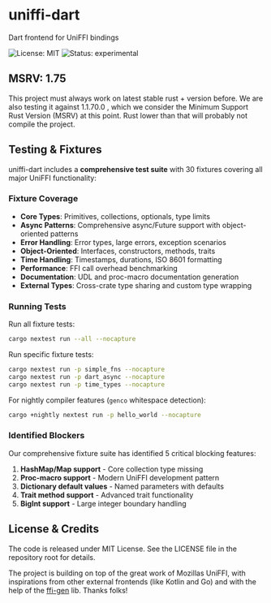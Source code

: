 # uniffi-dart

Dart frontend for UniFFI bindings

![License: MIT](https://img.shields.io/github/license/acterglobal/uniffi-dart?style=flat-square) ![Status: experimental](https://img.shields.io/badge/status-experimental-red?style=flat-square)

## MSRV: 1.75

This project must always work on latest stable rust + version before. We are also testing it against 1.1.70.0 , which we consider the Minimum Support Rust Version (MSRV) at this point. Rust lower than that will probably not compile the project.

## Testing & Fixtures

uniffi-dart includes a **comprehensive test suite** with 30 fixtures covering all major UniFFI functionality:

### **Fixture Coverage**

- **Core Types**: Primitives, collections, optionals, type limits
- **Async Patterns**: Comprehensive async/Future support with object-oriented patterns  
- **Error Handling**: Error types, large errors, exception scenarios
- **Object-Oriented**: Interfaces, constructors, methods, traits
- **Time Handling**: Timestamps, durations, ISO 8601 formatting
- **Performance**: FFI call overhead benchmarking
- **Documentation**: UDL and proc-macro documentation generation
- **External Types**: Cross-crate type sharing and custom type wrapping

### **Running Tests**

Run all fixture tests:

```bash
cargo nextest run --all --nocapture
```

Run specific fixture tests:

```bash
cargo nextest run -p simple_fns --nocapture
cargo nextest run -p dart_async --nocapture
cargo nextest run -p time_types --nocapture
```

For nightly compiler features (`genco` whitespace detection):

```bash
cargo +nightly nextest run -p hello_world --nocapture
```

### **Identified Blockers**

Our comprehensive fixture suite has identified 5 critical blocking features:

1. **HashMap/Map support** - Core collection type missing
2. **Proc-macro support** - Modern UniFFI development pattern
3. **Dictionary default values** - Named parameters with defaults  
4. **Trait method support** - Advanced trait functionality
5. **BigInt support** - Large integer boundary handling

## License & Credits

The code is released under MIT License. See the LICENSE file in the repository root for details.

The project is building on top of the great work of Mozillas UniFFI, with inspirations from other external frontends (like Kotlin and Go) and with the help of the [ffi-gen](https://github.com/acterglobal/ffi-gen) lib. Thanks folks!
